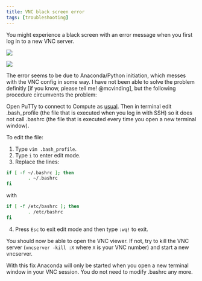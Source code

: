 ```yaml
---
title: VNC black screen error
tags: [troubleshooting]
---
```

You might experience a black screen with an error message when you first log in to a new VNC server.

![](https://github.com/natmegsweden/NatMEG_Wiki/blob/main/wiki_images/Fig_1-1.png)

![](https://github.com/natmegsweden/NatMEG_Wiki/blob/main/wiki_images/Fig_2-1.png)

The error seems to be due to Anaconda/Python initiation, which messes with the VNC config in some way. I have not been able to solve the problem definitly [if you know, please tell me! @mcvinding], but the following procedure circumvents the problem:

Open PuTTy to connect to Compute as [usual](https://github.com/natmegsweden/NatMEG_Wiki/wiki/Connect-to-Compute). Then in terminal edit .bash_profile (the file that is executed when you log in with SSH) so it does not call .bashrc (the file that is executed every time you open a new terminal window).

To edit the file:
1. Type `vim .bash_profile`. 
2. Type `i` to enter edit mode.
3. Replace the lines:

````bash
if [ -f ~/.bashrc ]; then
        . ~/.bashrc
fi
````
with 

````bash
if [ -f /etc/bashrc ]; then
        . /etc/bashrc
fi
````
4. Press `Esc` to exit edit mode and then type `:wq!` to exit.

You should now be able to open the VNC viewer. If not, try to kill the VNC server (`vncserver -kill :X` where `X` is your VNC number) and start a new vncserver.

With this fix Anaconda will only be started when you open a new terminal window in your VNC session. You do not need to modify .bashrc any more.